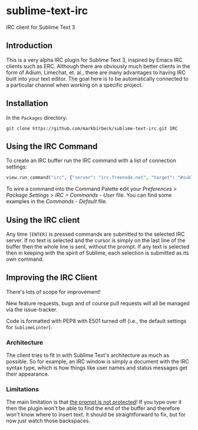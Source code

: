 # sublime-text-irc

IRC client for Sublime Text 3

## Introduction

This is a very alpha IRC plugin for Sublime Text 3, inspired by Emacs IRC clients such as ERC. Although there are obviously much better clients in the form of Adium, Limechat, et. al., there are many advantages to having IRC built into your text editor. The goal here is to be automatically connected to a particular channel when working on a specific project.

## Installation

In the `Packages` directory:

```shell
git clone https://github.com/markbirbeck/sublime-text-irc.git IRC
```

## Using the IRC Command

To create an IRC buffer run the IRC command with a list of connection settings:

```python
view.run_command("irc", {"server": "irc.freenode.net", "target": "#sublimetext"})
```

To wire a command into the Command Palette edit your *Preferences > Package Settings > IRC > Commands - User* file. You can find some examples in the *Commands - Default* file.

## Using the IRC client

Any time `[ENTER]` is pressed commands are submitted to the selected IRC server. If no text is selected and the cursor is simply on the last line of the buffer then the whole line is sent, without the prompt. If any text is selected then in keeping with the spirit of Sublime, each selection is submitted as its own command.

## Improving the IRC Client

There's lots of scope for improvement!

New feature requests, bugs and of course pull requests will all be managed via the issue-tracker.

Code is formatted with PEP8 with E501 turned off (i.e., the default settings for `SublimeLinter`).

### Architecture

The client tries to fit in with Sublime Text's architecture as much as possible. So for example, an IRC window is simply a document with the IRC syntax type, which is how things like user names and status messages get their appearance.

### Limitations

The main limitation is that [the prompt is not protected](issues/7)! If you type over it then the plugin won't be able to find the end of the buffer and therefore won't know where to insert text. It should be straightforward to fix, but for now just watch those backspaces.
